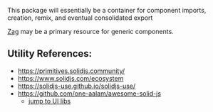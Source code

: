 This package will essentially be a container for component imports, creation, remix, and eventual consolidated export


[Zag](https://zagjs.com/) may be a primary resource for generic components.


## Utility References:
- https://primitives.solidjs.community/
- https://www.solidjs.com/ecosystem
- https://solidjs-use.github.io/solidjs-use/
- https://github.com/one-aalam/awesome-solid-js
  - [jump to UI libs](https://github.com/one-aalam/awesome-solid-js#frameworks--component-libraries)